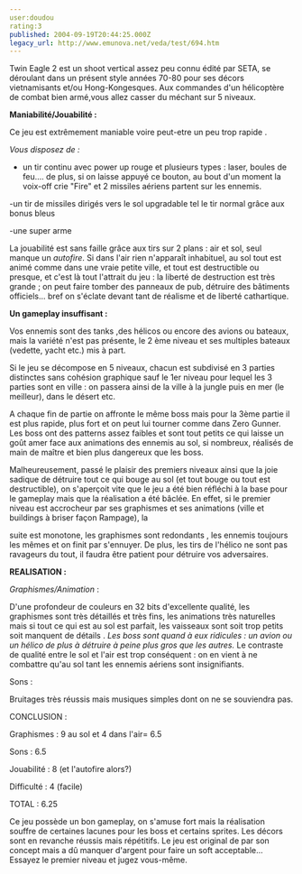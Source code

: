 ```yaml
---
user:doudou
rating:3
published: 2004-09-19T20:44:25.000Z
legacy_url: http://www.emunova.net/veda/test/694.htm
---
```

Twin Eagle 2 est un shoot vertical assez peu connu édité par SETA, se déroulant dans un présent style années 70-80 pour ses décors vietnamisants et/ou Hong-Kongesques. Aux commandes d'un hélicoptère de combat bien armé,vous allez casser du méchant sur 5 niveaux.  

  

**Maniabilité/Jouabilité :**  

  

Ce jeu est extrêmement maniable voire peut-etre un peu trop rapide .  

  

_Vous disposez de :_  

- un tir continu avec power up rouge et plusieurs types : laser, boules de feu.... de plus, si on laisse appuyé ce bouton, au bout d'un moment la voix-off crie "Fire" et 2 missiles aériens partent sur les ennemis.  

-un tir de missiles dirigés vers le sol upgradable tel le tir normal grâce aux bonus bleus  

-une super arme  

  

La jouabilité est sans faille grâce aux tirs sur 2 plans : air et sol, seul manque un _autofire_. Si dans l'air rien n'apparaît inhabituel, au sol tout est animé comme dans une vraie petite ville, et tout est destructible ou presque, et c'est là tout l'attrait du jeu : la liberté de destruction est très grande ; on peut faire tomber des panneaux de pub, détruire des bâtiments officiels... bref on s'éclate devant tant de réalisme et de liberté cathartique.  

  

**Un gameplay insuffisant :**  

  

Vos ennemis sont des tanks ,des hélicos ou encore des avions ou bateaux, mais la variété n'est pas présente, le 2 ème niveau et ses multiples bateaux (vedette, yacht etc.) mis à part.  

  

Si le jeu se décompose en 5 niveaux, chacun est subdivisé en 3 parties distinctes sans cohésion graphique sauf le 1er niveau pour lequel les 3 parties sont en ville : on passera ainsi de la ville à la jungle puis en mer (le meilleur), dans le désert etc.  

  

A chaque fin de partie on affronte le même boss mais pour la 3ème partie il est plus rapide, plus fort et on peut lui tourner comme dans Zero Gunner. Les boss ont des patterns assez faibles et sont tout petits ce qui laisse un goût amer face aux animations des ennemis au sol, si nombreux, réalisés de main de maître et bien plus dangereux que les boss.  

  

Malheureusement, passé le plaisir des premiers niveaux ainsi que la joie sadique de détruire tout ce qui bouge au sol (et tout bouge ou tout est destructible), on s'aperçoit vite que le jeu a été bien réfléchi à la base pour le gameplay mais que la réalisation a été bâclée. En effet, si le premier niveau est accrocheur par ses graphismes et ses animations (ville et buildings à briser façon Rampage), la  

suite est monotone, les graphismes sont redondants , les ennemis toujours les mêmes et on finit par s'ennuyer. De plus, les tirs de l'hélico ne sont pas ravageurs du tout, il faudra être patient pour détruire vos adversaires.  

  

**REALISATION :**  

  

_Graphismes/Animation_ :  

  

D'une profondeur de couleurs en 32 bits d'excellente qualité, les graphismes sont très détaillés et très fins, les animations très naturelles mais si tout ce qui est au sol est parfait, les vaisseaux sont soit trop petits soit manquent de détails . _Les boss sont quand à eux ridicules : un avion ou un hélico de plus à détruire à peine plus gros que les autres._ Le contraste de qualité entre le sol et l'air est trop conséquent : on en vient à ne combattre qu'au sol tant les ennemis aériens sont insignifiants.  

  

Sons :   

Bruitages très réussis mais musiques simples dont on ne se souviendra pas.  

  

  

CONCLUSION :  

  

  

Graphismes : 9 au sol et 4 dans l'air= 6.5  

Sons : 6.5  

Jouabilité : 8 (et l'autofire alors?)  

Difficulté : 4 (facile)  

  

  

TOTAL : 6.25  

  

Ce jeu possède un bon gameplay, on s'amuse fort mais la réalisation souffre de certaines lacunes pour les boss et certains sprites. Les décors sont en revanche réussis mais répétitifs. Le jeu est original de par son concept mais a dû manquer d'argent pour faire un soft acceptable... Essayez le premier niveau et jugez vous-même.